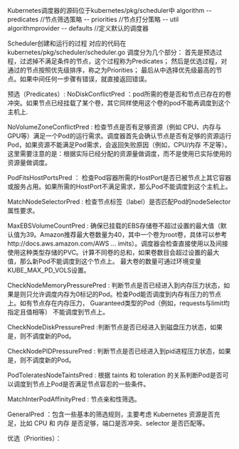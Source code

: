 Kubernetes调度器的源码位于kubernetes/pkg/scheduler中
algorithm
    --predicates       //节点筛选策略
    -- priorities         //节点打分策略
        -- util
algorithmprovider
    -- defaults          //定义默认的调度器 
    
    
Scheduler创建和运行的过程  对应的代码在kubernetes/pkg/scheduler/scheduler.go
调度分为几个部分：
首先是预选过程，过滤掉不满足条件的节点，这个过程称为Predicates；
然后是优选过程，对通过的节点按照优先级排序，称之为Priorities；
最后从中选择优先级最高的节点。如果中间任何一步骤有错误，就直接返回错误。

预选（Predicates）:
NoDiskConflictPred ：pod所需的卷是否和节点已存在的卷冲突。如果节点已经挂载了某个卷，其它同样使用这个卷的pod不能再调度到这个主机上.

NoVolumeZoneConflictPred : 检查节点是否有足够资源（例如 CPU、内存与GPU等）满足一个Pod的运行需求。调度器首先会确认节点是否有足够的资源运行Pod，如果资源不能满足Pod需求，会返回失败原因（例如，CPU/内存 不足等）。这里需要注意的是：根据实际已经分配的资源量做调度，而不是使用已实际使用的资源量做调度。

PodFitsHostPortsPred ： 检查Pod容器所需的HostPort是否已被节点上其它容器或服务占用。如果所需的HostPort不满足需求，那么Pod不能调度到这个主机上。

MatchNodeSelectorPred : 检查节点标签（label）是否匹配Pod的nodeSelector属性要求。

MaxEBSVolumeCountPred : 确保已挂载的EBS存储卷不超过设置的最大值（默认值为39。Amazon推荐最大卷数量为40，其中一个卷为root卷，具体可以参考http://docs.aws.amazon.com/AWS ... imits）。调度器会检查直接使用以及间接使用这种类型存储的PVC。计算不同卷的总和，如果卷数目会超过设置的最大值，那么新Pod不能调度到这个节点上。 最大卷的数量可通过环境变量KUBE_MAX_PD_VOLS设置。

CheckNodeMemoryPressurePred : 判断节点是否已经进入到内存压力状态，如果是则只允许调度内存为0标记的Pod。检查Pod能否调度到内存有压力的节点上。如有节点存在内存压力， Guaranteed类型的Pod（例如，requests与limit均指定且值相等） 不能调度到节点上。

CheckNodeDiskPressurePred :判断节点是否已经进入到磁盘压力状态，如果是，则不调度新的Pod。

CheckNodePIDPressurePred : 判断节点是否已经进入到pid进程压力状态，如果是，则不调度新的Pod。

PodToleratesNodeTaintsPred : 根据 taints 和 toleration 的关系判断Pod是否可以调度到节点上Pod是否满足节点容忍的一些条件。

MatchInterPodAffinityPred : 节点亲和性筛选。

GeneralPred ：包含一些基本的筛选规则，主要考虑 Kubernetes 资源是否充足，比如 CPU 和 内存 是否足够，端口是否冲突、selector 是否匹配等。

优选（Priorities）：
